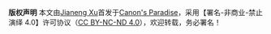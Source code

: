 **版权声明**
本文由[Jianeng Xu](http://canonxu.com/about)首发于[Canon's Paradise](http://canonxu.com)，采用【署名-非商业-禁止演绎 4.0】许可协议（[CC BY-NC-ND 4.0](http://creativecommons.org/licenses/by-nc-nd/4.0/)），欢迎转载，务必署名！
